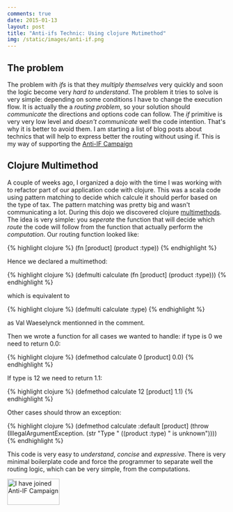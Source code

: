 ```yaml
---
comments: true
date: 2015-01-13 
layout: post
title: "Anti-ifs Technic: Using clojure Mutimethod"
img: /static/images/anti-if.png
---
```

## The problem

The problem with *ifs* is that they *multiply themselves* very quickly and soon the logic become very *hard to understand*. The problem it tries to solve is very simple: depending on some conditions I have to change the execution flow. It is actually the a *routing problem*, so your solution should *communicate* the directions and options code can follow. The *if* primitive is very very low level and *doesn't communicate* well the code intention. That's why it is better to avoid them. I am starting a list of blog posts about technics that will help to express better the routing without using if. This is my way of supporting the [Anti-IF Campaign](http://antiifcampaign.com)


## Clojure Multimethod

A couple of weeks ago, I organized a dojo with the time I was working with to refactor part of our application code with clojure. This was a scala code using pattern matching to decide which calcule it should perfor based on the type of tax. The pattern matching was pretty big and wasn't communicating a lot. During this dojo we discovered clojure [multimethods](http://clojure.org/multimethods). The idea is very simple: you *seperate* the function that will decide which *route* the code will follow from the function that actually perform the *computation*. Our routing function looked like:

{% highlight clojure %}
(fn [product] (product :type))
{% endhighlight %}

Hence we declared a multimethod:

{% highlight clojure %}
(defmulti calculate (fn [product] (product :type)))
{% endhighlight %}

which is equivalent to 

{% highlight clojure %}
(defmulti calculate :type)
{% endhighlight %}

as Val Waeselynck mentionned in the comment.

Then we wrote a function for all cases we wanted to handle: if type is 0 we need to return 0.0:

{% highlight clojure %}
(defmethod calculate 0 [product] 0.0)
{% endhighlight %}

If type is 12 we need to return 1.1:


{% highlight clojure %}
(defmethod calculate 12 [product] 1.1)
{% endhighlight %}

Other cases should throw an exception:

{% highlight clojure %}
(defmethod calculate :default [product]
  (throw (IllegalArgumentException.
            (str "Type " ((product :type) " is unknown"))))
{% endhighlight %}


This code is very easy to *understand*, *concise* and *expressive*. There is very minimal boilerplate code and force the programmer to separate well the routing logic, which can be very simple, from the computations.



<a href="http://www.antiifcampaign.com">
<img height="60" width="120"
src="http://antiifcampaign.com/assets/banner_ive-joined.gif"
alt="I have joined Anti-IF Campaign"></a>
